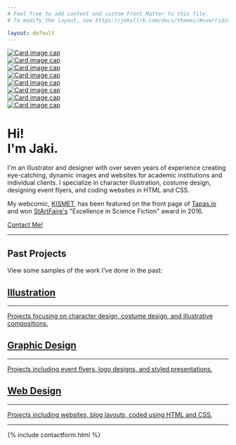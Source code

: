 ```yaml
---
# Feel free to add content and custom Front Matter to this file.
# To modify the layout, see https://jekyllrb.com/docs/themes/#overriding-theme-defaults

layout: default
---
```

<div class="container-fluid ml-0 mr-0 pl-0 pr-0 pb-0" id="top-container-gallery">
    <div class="row">
                <div class="card col-lg-3 col-6" id="gallery-frame">
                    <a href="/projects/Phaedra/"><img class="card-img-top" src="/assets/gallery1.png" alt="Card image cap"></a>
                </div>
                <div class="card col-lg-3 col-6" id="gallery-frame">
                    <a href="/projects/frozen/"><img class="card-img-top" src="/assets/gallery2.png" alt="Card image cap"></a>
                </div>
                <div class="card col-lg-3 col-6" id="gallery-frame">
                    <a href="/projects/DVA/"><img class="card-img-top" src="/assets/gallery4.png" alt="Card image cap"></a>
                </div>
                <div class="card col-lg-3 col-6" id="gallery-frame">
                    <a href="/projects/brewhaha/"><img class="card-img-top" src="/assets/gallery5.png" alt="Card image cap"></a>
                </div>
    </div>
    <div class="row">
            <div class="card col-lg-3 col-6" id="gallery-frame">
                <a href="/projects/tertia/"><img class="card-img-top" src="/assets/gallery3.png" alt="Card image cap"></a>
            </div>
            <div class="card col-lg-3 col-6" id="gallery-frame">
                <a href="/projects/wordpress/"><img class="card-img-top" src="/assets/gallery20.png" alt="Card image cap"></a>
            </div>
            <div class="card col-lg-3 col-6" id="gallery-frame">
                <a href="/projects/WS326/"><img class="card-img-top" src="/assets/gallery9.png" alt="Card image cap"></a>
            </div>
            <div class="card col-lg-3 col-6" id="gallery-frame">
                <a href="/projects/cover/"><img class="card-img-top" src="/assets/gallery12.png" alt="Card image cap"></a>
            </div>
    </div>
</div>
<div class="container-fluid" id="bio-container">
        <div class="container">
            <div class="jumbotron mb-0" id="bio">
                <h1 class="display-4">Hi!<br class="rwd-break">  I'm Jaki.</h1>
                <p class="lead">I'm an illustrator and designer with over seven years of experience creating eye-catching, dynamic images and websites for academic institutions and individual clients.  I specialize in character illustration, costume design, designing event flyers, and coding websites in HTML and CSS.</p>
                <p class="lead">My webcomic, <a href="http://www.kismet-comic.com">KISMET</a>, has been featured on the front page of <a href="https://tapas.io/">Tapas.io</a> and won <a href="http://startfaire.com/eiwawardswinners.shtml">StArtFaire's</a> "Excellence in Science Fiction" award in 2016. </p>
                <p class="lead"><a class="btn btn-primary btn-lg mt-2" href="#contactform" role="button" id="contact-button">Contact Me!</a></p>
            </div>
            <hr class="mt-0 mb-5" />
        </div>
    </div>

<div class="container px-lg-3 px-md-3 px-5">
    <h2>Past Projects</h2>
    <p class="lead mb-4">View some samples of the work I've done in the past:</p>
    <div class="row mb-5">                    
        <div class="col-md-12 col-lg-4"><a href="portfolio#illustration">
            <div class="card mb-2" id="specialty">
                <div class="card-body text-center" id="specialtycontainer">
                    <h2 class="card-title">Illustration</h2>
                    <hr id="specialty-hr" />
                    <div class="card-text px-5" id="card-flavor">
                    Projects focusing on character design, costume design, and illustrative compositions.
                    </div>
                </div>
            </div> 
        </a></div>
        <div class="col-md-12 col-lg-4"><a href="portfolio#graphicdesign">
            <div class="card mb-2" id="specialty">
                <div class="card-body text-center" id="specialtycontainer">
                    <h2 class="card-title">Graphic Design</h2>
                    <hr id="specialty-hr" />
                    <div class="card-text px-5" id="card-flavor">
                    Projects including event flyers, logo designs, and styled presentations.
                    </div>
                </div>
            </div>
        </a></div>
        <div class="col-md-12 col-lg-4"><a href="portfolio#webdesign">
            <div class="card mb-2" id="specialty">
                <div class="card-body text-center" id="specialtycontainer">
                    <h2 class="card-title">Web Design</h2>
                    <hr id="specialty-hr" />
                    <div class="card-text px-5" id="card-flavor">
                    Projects including websites, blog layouts, coded using HTML and CSS.
                    </div>
                </div>
            </div>
        </a></div>
    </div>
    <hr class="mb-5" />
</div>
{% include contactform.html %}
